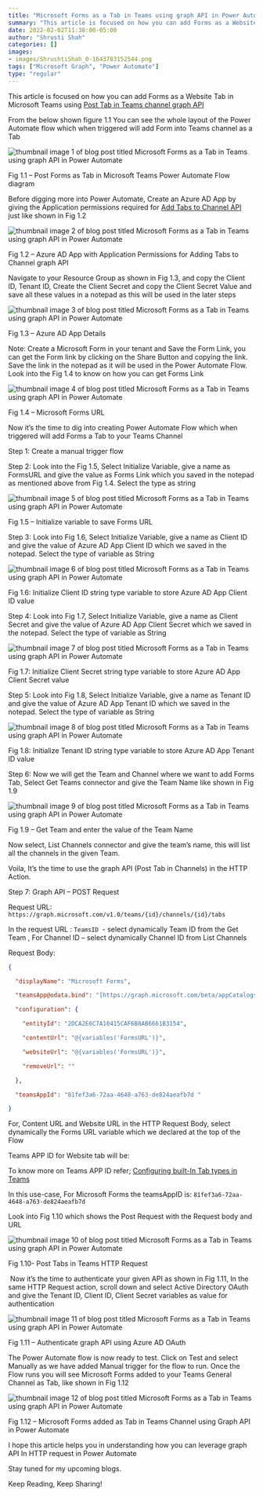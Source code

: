 ```yaml
---
title: "Microsoft Forms as a Tab in Teams using graph API in Power Automate"
summary: "This article is focused on how you can add Forms as a Website Tab in Microsoft Teams using Post Tab in Teams channel graph API"
date: 2022-02-02T11:38:00-05:00
author: "Shrusti Shah"
categories: []
images:
- images/ShrushtiShah_0-1643783152544.png
tags: ["Microsoft Graph", "Power Automate"]
type: "regular"
---
```


This article is focused on how you can add Forms as a Website Tab in Microsoft Teams using [Post Tab in Teams channel graph API](https://learn.microsoft.com/graph/api/channel-post-tabs?view=graph-rest-1.0)

From the below shown figure 1.1 You can see the whole layout of the Power Automate flow which when triggered will add Form into Teams channel as a Tab

![thumbnail image 1 of blog post titled Microsoft Forms as a Tab in Teams using graph API in Power Automate ](images/ShrushtiShah_0-1643783152544.png)

Fig 1.1 – Post Forms as Tab in Microsoft Teams Power Automate Flow diagram

Before digging more into Power Automate, Create an Azure AD App by giving the Application permissions required for [Add Tabs to Channel API](https://learn.microsoft.com/graph/api/channel-post-tabs?view=graph-rest-1.0) just like shown in Fig 1.2

![thumbnail image 2 of blog post titled Microsoft Forms as a Tab in Teams using graph API in Power Automate ](images/ShrushtiShah_1-1643783152566.png)

Fig 1.2 – Azure AD App with Application Permissions for Adding Tabs to Channel graph API

Navigate to your Resource Group as shown in Fig 1.3, and copy the Client ID, Tenant ID, Create the Client Secret and copy the Client Secret Value and save all these values in a notepad as this will be used in the later steps

![thumbnail image 3 of blog post titled Microsoft Forms as a Tab in Teams using graph API in Power Automate ](images/ShrushtiShah_2-1643783152584.png)

Fig 1.3 – Azure AD App Details

Note: Create a Microsoft Form in your tenant and Save the Form Link, you can get the Form link by clicking on the Share Button and copying the link. Save the link in the notepad as it will be used in the Power Automate Flow. Look into the Fig 1.4 to know on how you can get Forms Link

![thumbnail image 4 of blog post titled Microsoft Forms as a Tab in Teams using graph API in Power Automate ](images/ShrushtiShah_3-1643783152590.png)

Fig 1.4 – Microsoft Forms URL

Now it’s the time to dig into creating Power Automate Flow which when triggered will add Forms a Tab to your Teams Channel

Step 1: Create a manual trigger flow

Step 2: Look into the Fig 1.5, Select Initialize Variable, give a name as FormsURL and give the value as Forms Link which you saved in the notepad as mentioned above from Fig 1.4. Select the type as string

![thumbnail image 5 of blog post titled Microsoft Forms as a Tab in Teams using graph API in Power Automate ](images/ShrushtiShah_4-1643783152592.png)

Fig 1.5 – Initialize variable to save Forms URL

Step 3: Look into Fig 1.6, Select Initialize Variable, give a name as Client ID and give the value of Azure AD App Client ID which we saved in the notepad. Select the type of variable as String

![thumbnail image 6 of blog post titled Microsoft Forms as a Tab in Teams using graph API in Power Automate ](images/ShrushtiShah_5-1643783152594.png)

Fig 1.6: Initialize Client ID string type variable to store Azure AD App Client ID value

Step 4: Look into Fig 1.7, Select Initialize Variable, give a name as Client Secret and give the value of Azure AD App Client Secret which we saved in the notepad. Select the type of variable as String

![thumbnail image 7 of blog post titled Microsoft Forms as a Tab in Teams using graph API in Power Automate ](images/ShrushtiShah_6-1643783152595.png)

Fig 1.7: Initialize Client Secret string type variable to store Azure AD App Client Secret value

Step 5: Look into Fig 1.8, Select Initialize Variable, give a name as Tenant ID and give the value of Azure AD App Tenant ID which we saved in the notepad. Select the type of variable as String

![thumbnail image 8 of blog post titled Microsoft Forms as a Tab in Teams using graph API in Power Automate ](images/ShrushtiShah_7-1643783152597.png)

Fig 1.8: Initialize Tenant ID string type variable to store Azure AD App Tenant ID value

Step 6: Now we will get the Team and Channel where we want to add Forms Tab, Select Get Teams connector and give the Team Name like shown in Fig 1.9

![thumbnail image 9 of blog post titled Microsoft Forms as a Tab in Teams using graph API in Power Automate ](images/ShrushtiShah_8-1643783152599.png)

Fig 1.9 – Get Team and enter the value of the Team Name

Now select, List Channels connector and give the team’s name, this will list all the channels in the given Team.

Voila, It’s the time to use the graph API (Post Tab in Channels) in the HTTP Action.

Step 7: Graph API – POST Request

Request URL: `https://graph.microsoft.com/v1.0/teams/{id}/channels/{id}/tabs`

In the request URL : `TeamsID`  - select dynamically Team ID from the Get Team , For Channel ID – select dynamically Channel ID from List Channels

Request Body:

```json
{

  "displayName": "Microsoft Forms",

  "teamsApp@odata.bind": "[https://graph.microsoft.com/beta/appCatalogs/teamsApps/com.microsoft.teamspace.tab.web](https://graph.microsoft.com/beta/appCatalogs/teamsApps/com.microsoft.teamspace.tab.web)",

  "configuration": {

    "entityId": "2DCA2E6C7A10415CAF6B8AB6661B3154",

    "contentUrl": "@{variables('FormsURL')}",

    "websiteUrl": "@{variables('FormsURL')}",

    "removeUrl": ""

  },

  "teamsAppId": "81fef3a6-72aa-4648-a763-de824aeafb7d "

}
```

For, Content URL and Website URL in the HTTP Request Body, select dynamically the Forms URL variable which we declared at the top of the Flow

Teams APP ID for Website tab will be:

To know more on Teams APP ID refer; [Configuring built-In Tab types in Teams](https://learn.microsoft.com/graph/teams-configuring-builtin-tabs#:~:text=For%20document%20library%20tabs%2C%20the,tab.)

In this use-case, For Microsoft Forms the teamsAppID is: `81fef3a6-72aa-4648-a763-de824aeafb7d`

Look into Fig 1.10 which shows the Post Request with the Request body and URL

![thumbnail image 10 of blog post titled Microsoft Forms as a Tab in Teams using graph API in Power Automate ](images/ShrushtiShah_9-1643783152606.png)

Fig 1.10- Post Tabs in Teams HTTP Request

 Now it’s the time to authenticate your given API as shown in Fig 1.11, In the same HTTP Request action, scroll down and select Active Directory OAuth and give the Tenant ID, Client ID, Client Secret variables as value for authentication

![thumbnail image 11 of blog post titled Microsoft Forms as a Tab in Teams using graph API in Power Automate ](images/ShrushtiShah_10-1643783152610.png)

Fig 1.11 – Authenticate graph API using Azure AD OAuth

The Power Automate flow is now ready to test. Click on Test and select Manually as we have added Manual trigger for the flow to run. Once the Flow runs you will see Microsoft Forms added to your Teams General Channel as Tab, like shown in Fig 1.12

![thumbnail image 12 of blog post titled Microsoft Forms as a Tab in Teams using graph API in Power Automate ](images/ShrushtiShah_11-1643783152619.png)

Fig 1.12 – Microsoft Forms added as Tab in Teams Channel using Graph API in Power Automate

I hope this article helps you in understanding how you can leverage graph API In HTTP request in Power Automate

Stay tuned for my upcoming blogs.

Keep Reading, Keep Sharing!
